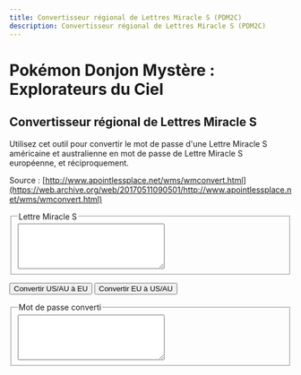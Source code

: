 ```yaml
---
title: Convertisseur régional de Lettres Miracle S (PDM2C)
description: Convertisseur régional de Lettres Miracle S (PDM2C)
---
```

# Pokémon Donjon Mystère : Explorateurs du Ciel
## Convertisseur régional de Lettres Miracle S
Utilisez cet outil pour convertir le mot de passe d'une Lettre Miracle S américaine et australienne en mot de passe de Lettre Miracle S européenne, et réciproquement.

Source : [http://www.apointlessplace.net/wms/wmconvert.html](https://web.archive.org/web/20170511090501/http://www.apointlessplace.net/wms/wmconvert.html)

<script type="text/javascript" src="/assets/js/tools/PMD2S/wmutils.js">
</script> 
<script type="text/javascript" src="/assets/js/tools/PMD2S/wm.js">
</script> 
<script type="text/javascript">		
		// This is a really bad hack.
		let curCountry = 1;
		
		// This is used in wm.js.
		function getOption(name) {
			switch(name) {
				case 'EU':
					return (curCountry == 2);
				break;
				
				default:
					return false;
				break;
			}
		}
		
		// Don't allow option setting on this page.
		function setOption(name, value) {
			return false;
		}
		
		function setError(text) {
			$('outputbox').value = text;
		}
		
		function getByteSwap() {
			if(getOption("EU")) {
				return WMSParser.byteSwapEU;
			}
			else {
				return WMSParser.byteSwap;
			}
		}
	
		let convertedThisSession = false;
		function doConvert(fromCountry) {
			let mailString = WMSParser.sanitize($('inputbox').value);
			if(mailString.length != 34) {
				setError("Désolé, le mot de passe de la Lettre Miracle S entré n'a pas la bonne longueur ou contient des caractères invalides.");
				return false;
			}
			
			// Parse the code as the fromCountry first.
			curCountry = fromCountry;
			let unscrambled = WMSParser.unscrambleString(mailString, getByteSwap());
			
			// 3 - 1 = 2, 3 - 2 = 1. What a wonderful piece of logic.
			curCountry = 3 - fromCountry;
			let scrambled = WMSParser.scrambleString(unscrambled, getByteSwap());
			
			// Write the newly scrambled code in the box.
			$('outputbox').value = prettyMailString(scrambled, 2, 7);
			
			// Tracking
			if(typeof(_gaq) != 'undefined' && !convertedThisSession) {
				if(typeof(_gaq.push) != 'undefined') {
					_gaq.push(['_trackPageview', "/wms/converter/converted"]);
					convertedThisSession = true;
				}
			}
		}
</script>

<fieldset> 
  <legend>
    <span style="font-weight: normal;">Lettre Miracle S</span>
  </legend> 
  <strong>
    <textarea id="inputbox" rows="5" cols="30"></textarea> 
  </strong>
</fieldset>                
<p>
  <strong>
  </strong>              
  <button style="" id="convertUSbtn" onclick="doConvert(1)">
    Convertir US/AU à EU                 
  </button>
  <strong>       
  </strong>              
  <button style="" id="convertEUbtn" onclick="doConvert(2)">
    Convertir EU à US/AU                 
  </button>
  <strong>       
  </strong>              
</p>
<fieldset> 
  <legend>
    <span style="font-weight: normal;">Mot de passe converti</span>
  </legend> 
  <textarea id="outputbox" rows="5" cols="30"></textarea> 
</fieldset>